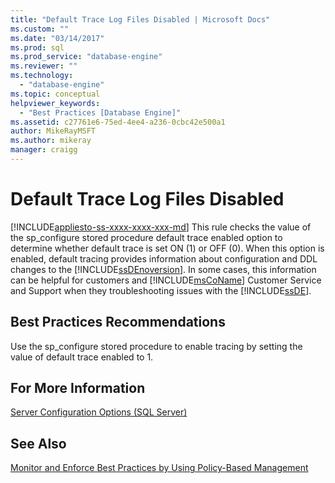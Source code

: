 ```yaml
---
title: "Default Trace Log Files Disabled | Microsoft Docs"
ms.custom: ""
ms.date: "03/14/2017"
ms.prod: sql
ms.prod_service: "database-engine"
ms.reviewer: ""
ms.technology: 
  - "database-engine"
ms.topic: conceptual
helpviewer_keywords: 
  - "Best Practices [Database Engine]"
ms.assetid: c27761e6-75ed-4ee4-a236-0cbc42e500a1
author: MikeRayMSFT
ms.author: mikeray
manager: craigg
---
```

# Default Trace Log Files Disabled
[!INCLUDE[appliesto-ss-xxxx-xxxx-xxx-md](../../includes/appliesto-ss-xxxx-xxxx-xxx-md.md)]
  This rule checks the value of the sp_configure stored procedure default trace enabled option to determine whether default trace is set ON (1) or OFF (0). When this option is enabled, default tracing provides information about configuration and DDL changes to the [!INCLUDE[ssDEnoversion](../../includes/ssdenoversion-md.md)]. In some cases, this information can be helpful for customers and [!INCLUDE[msCoName](../../includes/msconame-md.md)] Customer Service and Support when they troubleshooting issues with the [!INCLUDE[ssDE](../../includes/ssde-md.md)].  
  
## Best Practices Recommendations  
 Use the sp_configure stored procedure to enable tracing by setting the value of default trace enabled to 1.  
  
## For More Information  
 [Server Configuration Options &#40;SQL Server&#41;](../../database-engine/configure-windows/server-configuration-options-sql-server.md)  
  
## See Also  
 [Monitor and Enforce Best Practices by Using Policy-Based Management](../../relational-databases/policy-based-management/monitor-and-enforce-best-practices-by-using-policy-based-management.md)  
  
  
